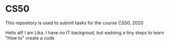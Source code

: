 # CS50
This repository is used to submit tasks for the course CS50, 2020

Hello all!
I am Lika. I have no IT backgroud, but eadoing a tiny steps to learn "How to" create a code 
